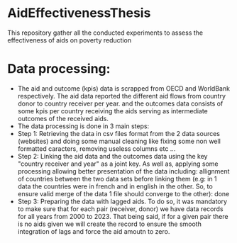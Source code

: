 # AidEffectivenessThesis
This repository gather all the conducted experiments  to assess the effectiveness of aids on poverty reduction

# Data processing: 
* The aid and outcome (kpis) data is scrapped from OECD and WorldBank respectively. The aid data reported the different aid flows from country donor to country receiver per year. and the outcomes data consists of some kpis per country receiving the aids serving as intermediate outcomes of the received aids.
* The data processing is done in 3 main steps:
* Step 1: Retrieving the data in csv files format from the 2 data sources (websites) and doing some manual cleaning like fixing some non well formatted caracters, removing useless columns etc ...
* Step 2: Linking the aid data and the outcomes data using the key "country receiver and year" as a joint key. As well as, applying some processing allowing better presentation of the data including: allignment of countries between the two data sets before linking them (e.g: in 1 data the countries were in french and in english in the other. So, to ensure valid merge of the data 1 file should converge to the other): done 
* Step 3: Preparing the data with lagged aids. To do so, it was mandatory to make sure that for each pair (receiver, donor) we have data records for all years from 2000 to 2023. That being said, if for a given pair there is no aids given we will create the record to ensure the smooth integration of lags and force the aid amoutn to zero. 
